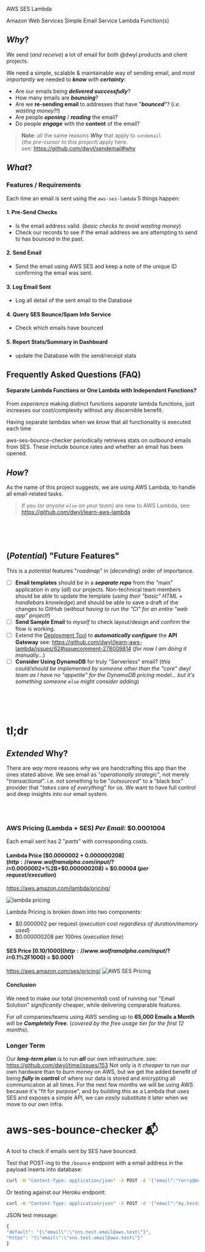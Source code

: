  AWS SES Lambda

Amazon Web Services Simple Email Service Lambda Function(s)

## _Why_?

We send (_and receive_) a lot of email
for both @dwyl products
and client projects.

We need a simple, scalable & maintainable way of sending email,
and _most importantly_ we needed to _**know** with **certainty**_:

+ Are our emails being ***delivered successfully***?
+ How many emails are ***bouncing***?
+ Are we **re-sending email** to addresses that have "***bounced***"? (_i.e. wasting money?!_)
+ Are people ***opening*** / ***reading*** the email?
+ Do people ***engage*** with the **content** of the email?

> **Note**: all the same reasons ***Why*** that apply to `sendemail` <br />
(_the pre-cursor to this project_) apply here. <br />
see: https://github.com/dwyl/sendemail#why




## _What_?

### Features / Requirements

Each time an email is sent using the `aws-ses-lambda` 5 things happen:

#### 1. Pre-Send Checks

+ Is the email address valid. (_basic checks to avoid wasting money_)
+ Check our records to see if the email address we are attempting to
send to has bounced in the past.

#### 2. Send Email

+ Send the email using AWS SES and keep a note of the unique ID confirming the email was sent.

#### 3. Log Email Sent

+ Log all detail of the sent email to the Database

#### 4. Query SES Bounce/Spam Info Service

+ Check which emails have bounced

#### 5. Report Stats/Summary in Dashboard

+ update the Database with the send/receipt stats

## Frequently Asked Questions (FAQ)

#### Separate Lambda Functions or One Lambda with Independent Functions?

From _experience_ making distinct functions _separate_ lambda functions,
just increases our cost/complexity without any discernible benefit.

Having separate lambdas when we _know_ that all functionality is executed
each time

aws-ses-bounce-checker periodically retrieves stats on outbound emails from SES.
These include bounce rates and whether an email has been opened.

## _How_?

As the name of this project suggests, we are using AWS Lambda,
to handle all email-related tasks.

> If you (_or anyone `else` on your team_) are new to AWS Lambda,
see: https://github.com/dwyl/learn-aws-lambda

<br /> <br /> <br />

## (_Potential_) "Future Features"

This is a _potential_ features "_roadmap_" in (_decending_) order of importance.

+ [ ] **Email templates** should be in a ***separate repo***
from the "main" application in _any_ (_all_) our projects.
Non-technical team members should be able
to update the template (_using their "basic" HTML + handlebars knowledge_)
and should be able to save a draft of the changes to GitHub
(_without having to run the "CI" for an entire "web app" project!_)
+ [ ] **Send Sample Email** to _myself_ to check layout/design and confirm
the flow is working.
+ [ ] Extend the [Deployment Tool](https://www.npmjs.com/package/dpl)
to ***automatically configure*** the **API Gateway**
see: https://github.com/dwyl/learn-aws-lambda/issues/62#issuecomment-278009814
(_for now I am doing it manually..._)
+ [ ] **Consider Using DynamoDB** for truly "Serverless" email?
(_this could/should be implemented by someone other than the "core" dwyl team
as I have no "appetite" for the DynamoDB pricing model... but it's something
someone `else` might consider adding_)

<br /> <br /> <br />

# tl;dr

## _Extended_ Why?

There are _way_ more reasons _why_ we are handcrafting this app than
the ones stated above. We see email as "_operationally strategic_",
not merely "_transactional_". i.e. not something to be "_outsourced_"
to a "black box" provider that "_takes care of everything_" for us.
We want to have full control and deep insights into our email system.

<!--
### Can't We "_Just Use SendGrid_" ?

SendGrid have an _excellent_ product: https://sendgrid.com/solutions/
But it has a _high_ level of
["_stickiness_"](https://www.americanexpress.com/us/small-business/openforum/articles/how-to-make-your-startup-sticky/)
(_i.e [**vendor lock-in**](https://en.wikipedia.org/wiki/Vendor_lock-in)!_)
which we are _not_ fans of ...
Yes, they have great Open Source libraries:
https://sendgrid.com/docs/Integrate/libraries.html
But their _entire_ business model is predicated on _retaining_
the people using their service so they don't make it _easy_ to leave.
By contrast AWS don't make it _hard_ to leave ...


#### To a "_Startup CTO_" SendGrid Pricing is _Compelling_

_Indeed_ the SendGrid Pricing is _compelling_ when viewed through the "_lens_"
of a "**Startup CTO**" whose
["***One Job***"](https://www.google.com/search?q=you+had+one+job&tbm=isch) <br />
is to "***ship the product***" _not_ "_build the tools_" ...!
see: https://sendgrid.com/pricing/
![sendgrid pricing](https://cloud.githubusercontent.com/assets/194400/22721501/0947ccfe-eda9-11e6-9381-61afbd307c0a.png)

> What is ***$20 per month*** when even an hour of a
**"_Junior_" Developer's time costs more than that**?!

#### The Price of "_Success_"

IMO "_success_" for DWYL's Products & Services looks more like this:
+ **200k people** using the app
+ **2 emails _per week_** (_i.e 10 per person per month_)

![sendgrid-the-price-of-success](https://cloud.githubusercontent.com/assets/194400/22722356/538d0d56-edae-11e6-820c-869f17b418af.png)

So sending emails from our App to the people _using_ the app will cost us ***$13k
per year*** ... but if a few _thousand_ of those peole are _paying_ to use the app
surely they will offset the cost?

Another way of looking at this "_discussion_" is **cost-per-user** for email:
$1,250 / 200,000 = ***0.005625*** "_per user per month_". <br />
Given that we will be charging people _considerably_ more than "_half a penny_"
to use our product, the cost of email becomes "_moot_" ... _right_...?

#### SendGrid Cost _Per Email_: [$924.95/2,000,000](http://www.wolframalpha.com/input/?i=$924.95%2F2,000,000) = _$0.000462475_
-->

<br /><br />


### AWS Pricing (Lambda + SES) _Per Email_: $0.0001004 

Each email sent has 2 "_parts_" with corresponding costs.

#### Lambda Price [$0.0000002 + $0.000000208](http://www.wolframalpha.com/input/?i=$0.0000002+%2B+$0.000000208) = $0.00004 (_per request/execution_)

https://aws.amazon.com/lambda/pricing/

![lambda pricing](https://cloud.githubusercontent.com/assets/194400/22722867/c3cedb64-edb1-11e6-97b6-8075315b5726.png)


Lambda Pricing is broken down into two components:
+ $0.0000002 per request (_execution cost regardless of duration/memory used_)
+ $0.000000208 per 100ms (_execution time_)


#### SES Price [$0.10 / 1000](http://www.wolframalpha.com/input/?i=$0.1%2F1000) = $0.0001

https://aws.amazon.com/ses/pricing/
![AWS SES Pricing](https://cloud.githubusercontent.com/assets/194400/22722910/1f50065c-edb2-11e6-9b91-fe9b75ee973b.png)


<!--
#### API Gateway [$3.50 / 1,000,000](http://www.wolframalpha.com/input/?i=$3.50+%2F+1000000) = $0.00035 (_per request_)

The API Gateway is _useful_ in the "_Serverless_" context.
e.g: if we wanted the ability to send an email directly from a client-side app
without going through our application server.

https://aws.amazon.com/api-gateway/pricing/
![API Gateway Pricing](https://cloud.githubusercontent.com/assets/194400/22722312/fbe646b2-edad-11e6-8967-f375be10401b.png)

> **Note**: We _decided_ to ***remove*** the API Gateway from our solution
because it added no value (_actually it adds latency!_)
to this application (_we aren't using caching or request throttling_)
and contributed the _vast majority of the **cost**_!!
-->

#### Conclusion

We need to make our total (_incremental_) cost of running
our "Email Solution" _significantly_ cheaper,
while delivering comparable features.

For _all_ companies/teams using AWS sending up to **65,000 Emails a Month**
will be **_Completely_ Free**.
(_covered by the free usage tier for the first 12 months_).

### Longer Term

Our ***long-term plan*** is to run ***all*** our own infrastructure.
see: https://github.com/dwyl/time/issues/153
Not only is it _cheaper_ to run our own hardware than to _burn_ money on AWS,
but we get the added benefit of being **_fully_ in control** of where
our data is stored and encrypting all communication at all times.
For the next few months we will be using AWS because it's "fit for purpose",
and by building this as a Lambda that uses SES and exposes a simple API,
we can _easily_ substitute it later when we move to our own infra.

# aws-ses-bounce-checker :mailbox_with_mail:
A tool to check if emails sent by SES have bounced.

Test that POST-ing to the `/bounce` endpoint with a email address
in the payload inserts into database:

```sh
curl -H "Content-Type: application/json" -X POST -d '{"email":"rorry@email.net"}' http://localhost:8000/bounce
```

Or testing against our Heroku endpoint:
```sh
curl -H "Content-Type: application/json" -X POST -d '{"email":"my.test@email.net"}' https://aws-ses-bounce.herokuapp.com/bounce
```


JSON test message:
```js
{
"default": "{\"email\":\"sns.test.email@aws.test\"}",
"https": "{\"email\":\"sns.test.email@aws.test\"}"
}
```
